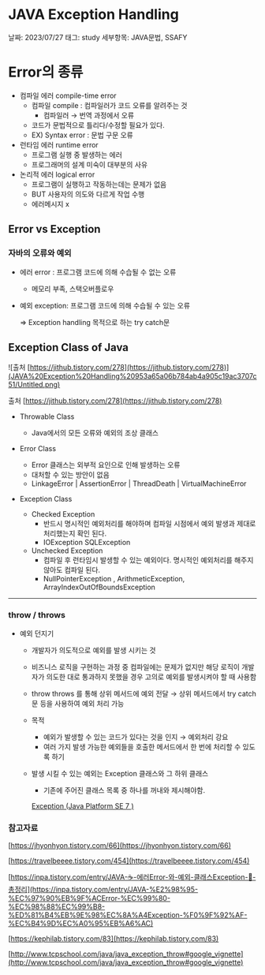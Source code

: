 # JAVA  Exception Handling

날짜: 2023/07/27
태그: study
세부항목: JAVA문법, SSAFY

# Error의 종류

- 컴파일 에러 compile-time error
    - 컴파일 compile : 컴파일러가 코드 오류를 알려주는 것
        - 컴파일러 → 번역 과정에서 오류
    - 코드가 문법적으로 틀리다/수정할 필요가 있다.
    - EX) Syntax error : 문법 구문 오류
- 런타임 에러 runtime error
    - 프로그램 실행 중 발생하는 에러
    - 프로그래머의 설계 미숙이 대부분의 사유
- 논리적 에러 logical error
    - 프로그램이 실행하고 작동하는데는 문제가 없음
    - BUT  사용자의 의도와 다르게 작업 수행
    - 에러메시지 x

## Error vs Exception

### 자바의 오류와 예외

- 에러 error : 프로그램 코드에 의해 수습될 수 없는 오류
    - 메모리 부족, 스택오버플로우
- 예외 exception: 프로그램 코드에 의해 수습될 수 있는 오류
    
    ⇒ Exception handling 목적으로 하는 try catch문
    

## Exception Class of Java

![출처 [https://jithub.tistory.com/278](https://jithub.tistory.com/278)](JAVA%20Exception%20Handling%20953a65a06b784ab4a905c19ac3707c51/Untitled.png)

출처 [https://jithub.tistory.com/278](https://jithub.tistory.com/278)

- Throwable Class
    - Java에서의 모든 오류와 예외의 조상 클래스
    
- Error Class
    - Error 클래스는 외부적 요인으로 인해 발생하는 오류
    - 대처할 수 있는 방안이 없음
    - LinkageError | AssertionError | ThreadDeath | VirtualMachineError
    
- Exception Class
    - Checked Exception
        - 반드시 명시적인 예외처리를 해야하며 컴파일 시점에서 예외 발생과 제대로 처리했는지 확인 된다.
        - IOException SQLException
    - Unchecked Exception
        - 컴파일 후 런타임시 발생할 수 있는 예외이다. 명시적인 예외처리를 해주지 않아도 컴파일 된다.
        - NullPointerException , ArithmeticException, ArrayIndexOutOfBoundsException
    

---

### throw / throws

- 예외 던지기
    - 개발자가 의도적으로 예외를 발생 시키는 것
    - 비즈니스 로직을 구현하는 과정 중 컴파일에는 문제가 없지만 해당 로직이 개발자가 의도한 대로 통과하지 못했을 경우 고의로 예외를 발생시켜야 할 때 사용함
    - throw throws 를 통해 상위 메서드에 예외 전달 → 상위 메서드에서 try catch문 등을 사용하여 예외 처리 가능
    - 목적
        - 예외가 발생할 수 있는 코드가 있다는 것을 인지 → 예외처리 강요
        - 여러 가지 발생 가능한 예외들을 호출한 메서드에서 한 번에 처리할 수 있도록 하기
    - 발생 시킬 수 있는 예외는 Exception 클래스와 그 하위 클래스
        - 기존에 주어진 클래스 목록 중 하나를 꺼내와 제시해야함.
        
        [Exception (Java Platform SE 7 )](https://docs.oracle.com/javase/7/docs/api///java/lang/Exception.html)
        

### 참고자료

[https://jhyonhyon.tistory.com/66](https://jhyonhyon.tistory.com/66)

[https://travelbeeee.tistory.com/454](https://travelbeeee.tistory.com/454)

[https://inpa.tistory.com/entry/JAVA-☕-에러Error-와-예외-클래스Exception-💯-총정리](https://inpa.tistory.com/entry/JAVA-%E2%98%95-%EC%97%90%EB%9F%ACError-%EC%99%80-%EC%98%88%EC%99%B8-%ED%81%B4%EB%9E%98%EC%8A%A4Exception-%F0%9F%92%AF-%EC%B4%9D%EC%A0%95%EB%A6%AC)

[https://kephilab.tistory.com/83](https://kephilab.tistory.com/83)

[http://www.tcpschool.com/java/java_exception_throw#google_vignette](http://www.tcpschool.com/java/java_exception_throw#google_vignette)